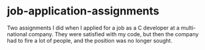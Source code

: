 # job-application-assignments
Two assignments I did when I applied for a job as a C developer at a multi-national company. They were satisfied with my code, but then the company had to fire a lot of people, and the position was no longer sought.
